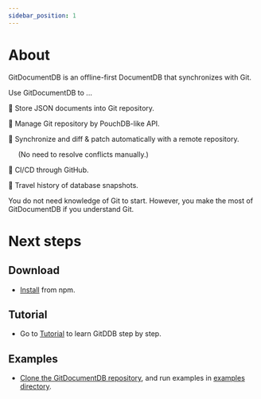 ```yaml
---
sidebar_position: 1
---
```


# About

GitDocumentDB is an offline-first DocumentDB that synchronizes with Git.

Use GitDocumentDB to ...

:green_book: Store JSON documents into Git repository. 

:art: Manage Git repository by PouchDB-like API. 

:rocket: Synchronize and diff & patch automatically with a remote repository. 

&nbsp;&nbsp;&nbsp;&nbsp;&nbsp;(No need to resolve conflicts manually.)

:arrows_counterclockwise: CI/CD through GitHub.

:dromedary_camel: Travel history of database snapshots.

You do not need knowledge of Git to start. However, you make the most of GitDocumentDB if you understand Git.

# Next steps

## Download
- [Install](/docs/tutorial/install) from npm.

## Tutorial
- Go to [Tutorial](/docs/tutorial/install) to learn GitDDB step by step.

## Examples
- [Clone the GitDocumentDB repository](https://github.com/sosuisen/git-documentdb), and run examples in [examples directory](https://github.com/sosuisen/git-documentdb/tree/main/examples).
